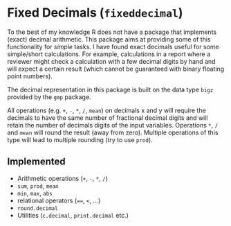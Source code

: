 # Fixed Decimals (`fixeddecimal`)

To the best of my knowledge R does not have a package that implements (exact) decimal arithmetic.
This package aims at providing some of this functionality for _simple_ tasks.
I have found exact decimals useful for some simple/short calculations.
For example, calculations in a report where a reviewer might check a calculation with a few decimal digits by hand and will expect a certain result (which cannot be guaranteed with binary floating point numbers).

The decimal representation in this package is built on the data type `bigz` provided by the `gmp` package.

All operations (e.g. `+`, `-`, `*`, `/`, `mean`) on decimals x and y will require the decimals to have the same number of fractional decimal digits and will retain the number of decimals digits of the input variables.
Operations `*`, `/` and `mean` will round the result (away from zero).
Multiple operations of this type will lead to multiple rounding (try to use `prod`).

## Implemented

- Arithmetic operations (`+`, `-`, `*`, `/`)
- `sum`, `prod`, `mean`
- `min`, `max`, `abs`
- relational operators (`==`, `<`, ...)
- `round.decimal`
- Utilities (`c.decimal`, `print.decimal` etc.)
